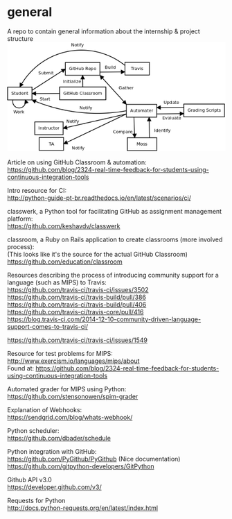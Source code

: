 # general
A repo to contain general information about the internship &amp; project structure  
![workflow](workflow.png)  


Article on using GitHub Classroom & automation:  
https://github.com/blog/2324-real-time-feedback-for-students-using-continuous-integration-tools  

Intro resource for CI:  
http://python-guide-pt-br.readthedocs.io/en/latest/scenarios/ci/  

classwerk, a Python tool for facilitating GitHub as assignment management platform:  
https://github.com/keshavdv/classwerk  

classroom, a Ruby on Rails application to create classrooms (more involved process):  
(This looks like it's the source for the actual GitHub Classroom)  
https://github.com/education/classroom  

Resources describing the process of introducing community support for a language (such as MIPS) to Travis:  
https://github.com/travis-ci/travis-ci/issues/3502  
https://github.com/travis-ci/travis-build/pull/386  
https://github.com/travis-ci/travis-build/pull/406  
https://github.com/travis-ci/travis-core/pull/416  
https://blog.travis-ci.com/2014-12-10-community-driven-language-support-comes-to-travis-ci/  

https://github.com/travis-ci/travis-ci/issues/1549  

Resource for test problems for MIPS:  
http://www.exercism.io/languages/mips/about  
Found at: https://github.com/blog/2324-real-time-feedback-for-students-using-continuous-integration-tools  

Automated grader for MIPS using Python:  
https://github.com/stensonowen/spim-grader  

Explanation of Webhooks:  
https://sendgrid.com/blog/whats-webhook/  

Python scheduler:  
https://github.com/dbader/schedule  

Python integration with GitHub:  
https://github.com/PyGithub/PyGithub  (Nice documentation)  
https://github.com/gitpython-developers/GitPython  

Github API v3.0  
https://developer.github.com/v3/  

Requests for Python  
http://docs.python-requests.org/en/latest/index.html  

